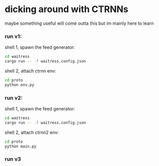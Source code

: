 # dicking around with CTRNNs

maybe something useful will come outta this but im mainly here to learn

### run v1:

shell 1, spawn the feed generator:
```bash
cd waitress
cargo run -- -f waitress.config.json
```

shell 2, attach ctrnn env:
```bash
cd proto
python env.py
```

### run v2:

shell 1, spawn the feed generator:
```bash
cd waitress
cargo run -- -f waitress.config.json
```

shell 2, attach ctrnn2 env:
```bash
cd proto
python main.py
```

### run v3


